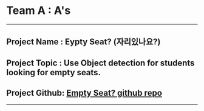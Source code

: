 # Team A : A's
---
## Project Name : Eypty Seat? (자리있나요?)
## Project Topic : Use Object detection for students looking for empty seats.
## Project Github: [Empty Seat? github repo](https://github.com/Dobby-Kim/A-s_Capston_Project)
---
